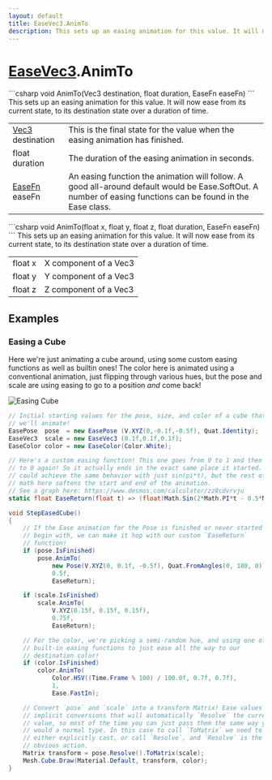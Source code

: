 ```yaml
---
layout: default
title: EaseVec3.AnimTo
description: This sets up an easing animation for this value. It will now ease from its current state, to its destination state over a duration of time.
---
```

# [EaseVec3]({{site.url}}/Pages/StereoKit.Framework/EaseVec3.html).AnimTo

<div class='signature' markdown='1'>
```csharp
void AnimTo(Vec3 destination, float duration, EaseFn easeFn)
```
This sets up an easing animation for this value. It will
now ease from its current state, to its destination state over a
duration of time.
</div>

|  |  |
|--|--|
|[Vec3]({{site.url}}/Pages/StereoKit/Vec3.html) destination|This is the final state for the value             when the easing animation has finished.|
|float duration|The duration of the easing animation in             seconds.|
|[EaseFn]({{site.url}}/Pages/StereoKit.Framework/EaseFn.html) easeFn|An easing function the animation will follow.             A good all-around default would be Ease.SoftOut. A number of easing             functions can be found in the Ease class.|

<div class='signature' markdown='1'>
```csharp
void AnimTo(float x, float y, float z, float duration, EaseFn easeFn)
```
This sets up an easing animation for this value. It will
now ease from its current state, to its destination state over a
duration of time.
</div>

|  |  |
|--|--|
|float x|X component of a Vec3|
|float y|Y component of a Vec3|
|float z|Z component of a Vec3|





## Examples

### Easing a Cube
Here we're just animating a cube around, using some custom easing
functions as well as builtin ones! The color here is animated using a
conventional animation, just flipping through various hues, but the pose
and scale are using easing to go to a position _and_ come back!

![Easing Cube]({{site.screen_url}}/EasingCube.jpg)
```csharp
// Initial starting values for the pose, size, and color of a cube that
// we'll animate!
EasePose  pose  = new EasePose (V.XYZ(0,-0.1f,-0.5f), Quat.Identity);
EaseVec3  scale = new EaseVec3 (0.1f,0.1f,0.1f);
EaseColor color = new EaseColor(Color.White);

// Here's a custom easing function! This one goes from 0 to 1 and then back
// to 0 again! So it actually ends in the exact same place it started. We
// could achieve the same behavior with just sin(pi*t), but the rest of the
// math here softens the start and end of the animation.
// See a graph here: https://www.desmos.com/calculator/zz8cdvrvju
static float EaseReturn(float t) => (float)Math.Sin(2*Math.PI*t - 0.5*Math.PI) * 0.5f + 0.5f;

void StepEasedCube()
{
	// If the Ease animation for the Pose is finished or never started to
	// begin with, we can make it hop with our custom `EaseReturn`
	// function!
	if (pose.IsFinished)
		pose.AnimTo(
			new Pose(V.XYZ(0, 0.1f, -0.5f), Quat.FromAngles(0, 180, 0)),
			0.5f,
			EaseReturn);

	if (scale.IsFinished)
		scale.AnimTo(
			V.XYZ(0.15f, 0.15f, 0.15f),
			0.75f,
			EaseReturn);

	// For the color, we're picking a semi-random hue, and using one of the
	// built-in easing functions to just ease all the way to our
	// destination color!
	if (color.IsFinished)
		color.AnimTo(
			Color.HSV((Time.Frame % 100) / 100.0f, 0.7f, 0.7f),
			1,
			Ease.FastIn);

	// Convert `pose` and `scale` into a transform Matrix! Ease values have
	// implicit conversions that will automatically `Resolve` the current
	// value, so most of the time you can just pass them the same way you
	// would a normal type. In this case to call `ToMatrix` we need to
	// either explicitly cast, or call `Resolve`, and `Resolve` is the most
	// obvious action.
	Matrix transform = pose.Resolve().ToMatrix(scale);
	Mesh.Cube.Draw(Material.Default, transform, color);
}
```

